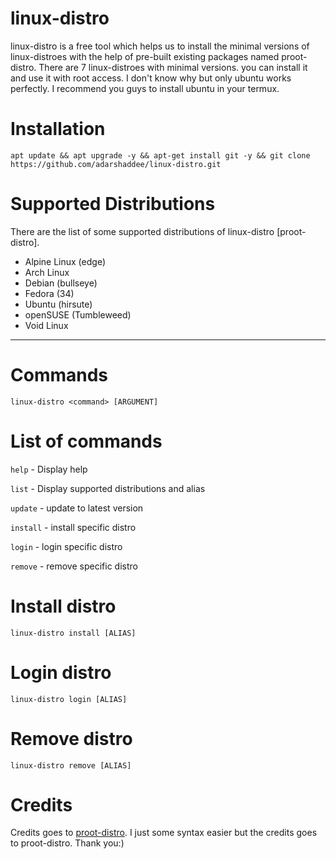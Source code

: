 # linux-distro
linux-distro is a free tool which helps us to install the minimal versions of linux-distroes with the help of pre-built existing packages named proot-distro. There are 7 linux-distroes with minimal versions. you can install it and use it with root access. I don't know why but only ubuntu works perfectly. I recommend you guys to install ubuntu in your termux. 

# Installation
```
apt update && apt upgrade -y && apt-get install git -y && git clone https://github.com/adarshaddee/linux-distro.git
```

# Supported Distributions
There are the list of some supported distributions of linux-distro [proot-distro].
* Alpine Linux (edge)
* Arch Linux
* Debian (bullseye)
* Fedora (34)
* Ubuntu (hirsute)
* openSUSE (Tumbleweed)
* Void Linux 

***

# Commands
```
linux-distro <command> [ARGUMENT]
```

# List of commands
``` help ``` - Display help

`` list `` - Display supported distributions and alias

`` update `` - update to latest version 

`` install `` - install specific distro

`` login `` - login specific distro

`` remove `` - remove specific distro

# Install distro
``` linux-distro install [ALIAS] ```

# Login distro
``` linux-distro login [ALIAS] ```

# Remove distro
``` linux-distro remove [ALIAS] ```



# Credits
Credits goes to <a href="https://github.com/termux/proot-distro">proot-distro</a>. I just some syntax easier but the credits goes to proot-distro. Thank you:)
